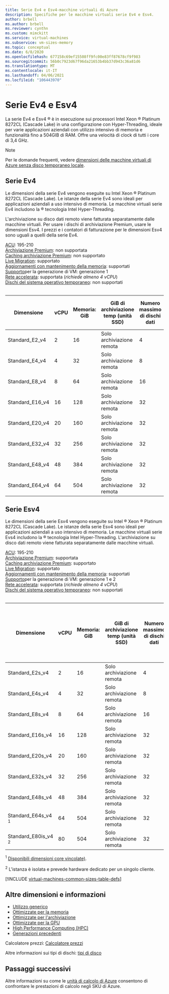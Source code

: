 ```yaml
---
title: Serie Ev4 e Esv4-macchine virtuali di Azure
description: Specifiche per le macchine virtuali serie Ev4 e Esv4.
author: brbell
ms.author: brbell
ms.reviewer: cynthn
ms.custom: mimckitt
ms.service: virtual-machines
ms.subservice: vm-sizes-memory
ms.topic: conceptual
ms.date: 6/8/2020
ms.openlocfilehash: 677158c69ef15508ff9fc00e83ff87678cf9f983
ms.sourcegitcommit: 56b0c7923d67f96da21653b4bb37d943c36a81d6
ms.translationtype: MT
ms.contentlocale: it-IT
ms.lasthandoff: 04/06/2021
ms.locfileid: "106443970"
---
```

# <a name="ev4-and-esv4-series"></a>Serie Ev4 e Esv4

La serie Ev4 e Esv4 &reg; è in esecuzione sui processori Intel Xeon &reg; Platinum 8272CL (Cascade Lake) in una configurazione con Hyper-Threading, ideale per varie applicazioni aziendali con utilizzo intensivo di memoria e funzionalità fino a 504GIB di RAM. Offre una velocità di clock di tutti i core di 3,4 GHz.

> [!NOTE]
> Per le domande frequenti, vedere  [dimensioni delle macchine virtuali di Azure senza disco temporaneo locale](azure-vms-no-temp-disk.md).

## <a name="ev4-series"></a>Serie Ev4

Le dimensioni della serie Ev4 vengono eseguite su Intel Xeon &reg; Platinum 8272CL (Cascade Lake). Le istanze della serie Ev4 sono ideali per applicazioni aziendali a uso intensivo di memoria. Le macchine virtuali serie Ev4 includono la &reg; tecnologia Intel Hyper-Threading.

L'archiviazione su disco dati remoto viene fatturata separatamente dalle macchine virtuali. Per usare i dischi di archiviazione Premium, usare le dimensioni Esv4. I prezzi e i contatori di fatturazione per le dimensioni Esv4 sono uguali a quelli della serie Ev4.

[ACU](acu.md): 195-210<br>
[Archiviazione Premium](premium-storage-performance.md): non supportata<br>
[Caching archiviazione Premium](premium-storage-performance.md): non supportato<br>
[Live Migration](maintenance-and-updates.md): supportato<br>
[Aggiornamenti con mantenimento della memoria](maintenance-and-updates.md): supportati<br>
[Supporto](generation-2.md)per la generazione di VM: generazione 1<br>
[Rete accelerata](../virtual-network/create-vm-accelerated-networking-cli.md): supportata (*richiede almeno 4 vCPU*)<br>
[Dischi del sistema operativo temporaneo](ephemeral-os-disks.md): non supportati <br>
<br>

| Dimensione | vCPU | Memoria: GiB | GiB di archiviazione temp (unità SSD) | Numero massimo di dischi dati | Schede di interfaccia di rete max|Larghezza di banda di rete prevista (Mbps) |
|---|---|---|---|---|---|---|
| Standard_E2_v4  | 2 | 16   | Solo archiviazione remota | 4 | 2|1000  |
| Standard_E4_v4  | 4 | 32  | Solo archiviazione remota | 8 | 2|2000  |
| Standard_E8_v4  | 8 | 64 | Solo archiviazione remota | 16 | 4|4000 |
| Standard_E16_v4 | 16 | 128 | Solo archiviazione remota | 32 | 8|8000 |
| Standard_E20_v4 | 20 | 160 | Solo archiviazione remota | 32 | 8|10000 |
| Standard_E32_v4 | 32 | 256 | Solo archiviazione remota | 32 | 8|16000 |
| Standard_E48_v4 | 48 | 384 | Solo archiviazione remota | 32 | 8|24000 |
| Standard_E64_v4 | 64 | 504 | Solo archiviazione remota | 32| 8|30000 |


## <a name="esv4-series"></a>Serie Esv4

Le dimensioni della serie Esv4 vengono eseguite su Intel &reg; Xeon &reg; Platinum 8272CL (Cascade Lake). Le istanze della serie Esv4 sono ideali per applicazioni aziendali a uso intensivo di memoria. Le macchine virtuali serie Evs4 includono la &reg; tecnologia Intel Hyper-Threading. L'archiviazione su disco dati remoto viene fatturata separatamente dalle macchine virtuali.

[ACU](acu.md): 195-210<br>
[Archiviazione Premium](premium-storage-performance.md): supportata<br>
[Caching archiviazione Premium](premium-storage-performance.md): supportato<br>
[Live Migration](maintenance-and-updates.md): supportato<br>
[Aggiornamenti con mantenimento della memoria](maintenance-and-updates.md): supportati<br>
[Supporto](generation-2.md)per la generazione di VM: generazione 1 e 2<br>
[Rete accelerata](../virtual-network/create-vm-accelerated-networking-cli.md): supportata (*richiede almeno 4 vCPU*)<br>
[Dischi del sistema operativo temporaneo](ephemeral-os-disks.md): non supportati <br>
<br>

| Dimensione | vCPU | Memoria: GiB | GiB di archiviazione temp (unità SSD) | Numero massimo di dischi dati | Velocità effettiva massima del disco senza memorizzazione nella cache: Operazioni di I/O al secondo/Mbps | Schede di interfaccia di rete max|Larghezza di banda di rete prevista (Mbps) |
|---|---|---|---|---|---|---|---|
| Standard_E2s_v4  | 2 | 16  | Solo archiviazione remota | 4 | 3200/48 | 2|1000  |
| Standard_E4s_v4  | 4 | 32  | Solo archiviazione remota | 8 | 6400/96 | 2|2000  |
| Standard_E8s_v4  | 8 | 64  | Solo archiviazione remota | 16 | 12800/192 | 4|4000 |
| Standard_E16s_v4 | 16 | 128 | Solo archiviazione remota | 32 | 25600/384 | 8|8000 |
| Standard_E20s_v4 | 20 | 160 | Solo archiviazione remota | 32 | 32000/480  | 8|10000 |
| Standard_E32s_v4 | 32 | 256 | Solo archiviazione remota | 32 | 51200/768  | 8|16000 |
| Standard_E48s_v4 | 48 | 384 | Solo archiviazione remota | 32 | 76800/1152 | 8|24000 |
| Standard_E64s_v4 <sup>1</sup> | 64 | 504| Solo archiviazione remota | 32 | 80000/1200 | 8|30000 |
| Standard_E80is_v4 <sup>2</sup> | 80 | 504 | Solo archiviazione remota | 32 | 80000/1500 | 8|30000 |

<sup>1</sup> [Disponibili dimensioni core vincolate)](./constrained-vcpu.md).

<sup>2</sup> L'istanza è isolata e prevede hardware dedicato per un singolo cliente.

[!INCLUDE [virtual-machines-common-sizes-table-defs](../../includes/virtual-machines-common-sizes-table-defs.md)]

## <a name="other-sizes-and-information"></a>Altre dimensioni e informazioni

- [Utilizzo generico](sizes-general.md)
- [Ottimizzate per la memoria](sizes-memory.md)
- [Ottimizzate per l'archiviazione](sizes-storage.md)
- [Ottimizzate per la GPU](sizes-gpu.md)
- [High Performance Computing (HPC)](sizes-hpc.md)
- [Generazioni precedenti](sizes-previous-gen.md)

Calcolatore prezzi: [Calcolatore prezzi](https://azure.microsoft.com/pricing/calculator/)

Altre informazioni sui tipi di dischi: [tipi di disco](./disks-types.md#ultra-disk)


## <a name="next-steps"></a>Passaggi successivi

Altre informazioni su come le [unità di calcolo di Azure](acu.md) consentono di confrontare le prestazioni di calcolo negli SKU di Azure.
